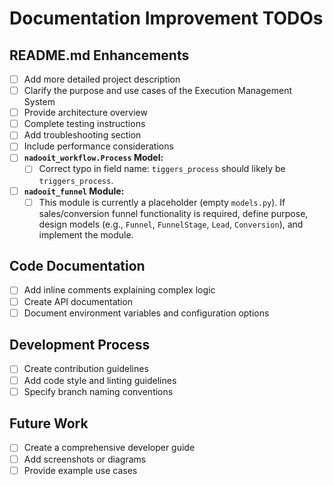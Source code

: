 # Documentation Improvement TODOs

## README.md Enhancements
- [ ] Add more detailed project description
- [ ] Clarify the purpose and use cases of the Execution Management System
- [ ] Provide architecture overview
- [ ] Complete testing instructions
- [ ] Add troubleshooting section
- [ ] Include performance considerations
- [ ] **`nadooit_workflow.Process` Model:**
  - [ ] Correct typo in field name: `tiggers_process` should likely be `triggers_process`.
- [ ] **`nadooit_funnel` Module:**
  - [ ] This module is currently a placeholder (empty `models.py`). If sales/conversion funnel functionality is required, define purpose, design models (e.g., `Funnel`, `FunnelStage`, `Lead`, `Conversion`), and implement the module.

## Code Documentation
- [ ] Add inline comments explaining complex logic
- [ ] Create API documentation
- [ ] Document environment variables and configuration options

## Development Process
- [ ] Create contribution guidelines
- [ ] Add code style and linting guidelines
- [ ] Specify branch naming conventions

## Future Work
- [ ] Create a comprehensive developer guide
- [ ] Add screenshots or diagrams
- [ ] Provide example use cases

